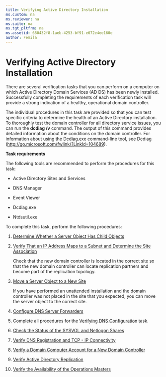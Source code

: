 ```yaml
---
title: Verifying Active Directory Installation
ms.custom: na
ms.reviewer: na
ms.suite: na
ms.tgt_pltfrm: na
ms.assetid: 680432f8-1aeb-4253-bf91-e672e4ee160e
author: Femila
---
```

# Verifying Active Directory Installation
  There are several verification tasks that you can perform on a computer on which Active Directory Domain Services \(AD DS\) has been newly installed. Successfully completing the requirements of each verification task will provide a strong indication of a healthy, operational domain controller.  
  
 The individual procedures in this task are provided so that you can test specific criteria to determine the health of an Active Directory installation. To thoroughly test the domain controller for all directory service issues, you can run the **dcdiag \/v** command. The output of this command provides detailed information about the conditions on the domain controller. For information about using the Dcdiag.exe command\-line tool, see Dcdiag \([http:\/\/go.microsoft.com\/fwlink\/?LinkId\=104689](http://go.microsoft.com/fwlink/?LinkId=104689)\).  
  
 **Task requirements**  
  
 The following tools are recommended to perform the procedures for this task:  
  
-   Active Directory Sites and Services  
  
-   DNS Manager  
  
-   Event Viewer  
  
-   Dcdiag.exe  
  
-   Ntdsutil.exe  
  
 To complete this task, perform the following procedures:  
  
1.  [Determine Whether a Server Object Has Child Objects](../Topic/Determine-Whether-a-Server-Object-Has-Child-Objects.md)  
  
2.  [Verify That an IP Address Maps to a Subnet and Determine the Site Association](../Topic/Verify-That-an-IP-Address-Maps-to-a-Subnet-and-Determine-the-Site-Association.md)  
  
     Check that the new domain controller is located in the correct site so that the new domain controller can locate replication partners and become part of the replication topology.  
  
3.  [Move a Server Object to a New Site](../Topic/Move-a-Server-Object-to-a-New-Site.md)  
  
     If you have performed an unattended installation and the domain controller was not placed in the site that you expected, you can move the server object to the correct site.  
  
4.  [Configure DNS Server Forwarders](../Topic/Configure-DNS-Server-Forwarders.md)  
  
5.  Complete all procedures for the [Verifying DNS Configuration](../Topic/Verifying-DNS-Configuration.md) task.  
  
6.  [Check the Status of the SYSVOL and Netlogon Shares](../Topic/Check-the-Status-of-the-SYSVOL-and-Netlogon-Shares.md)  
  
7.  [Verify DNS Registration and TCP - IP Connectivity](../Topic/Verify-DNS-Registration-and-TCP---IP-Connectivity.md)  
  
8.  [Verify a Domain Computer Account for a New Domain Controller](../Topic/Verify-a-Domain-Computer-Account-for-a-New-Domain-Controller.md)  
  
9. [Verify Active Directory Replication](../Topic/Verify-Active-Directory-Replication.md)  
  
10. [Verify the Availability of the Operations Masters](../Topic/Verify-the-Availability-of-the-Operations-Masters.md)  
  
  